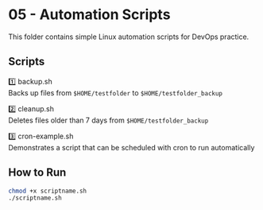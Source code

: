 # 05 - Automation Scripts

This folder contains simple Linux automation scripts for DevOps practice.

## Scripts

1️⃣ backup.sh  
Backs up files from `$HOME/testfolder` to `$HOME/testfolder_backup`  

2️⃣ cleanup.sh  
Deletes files older than 7 days from `$HOME/testfolder_backup`  

3️⃣ cron-example.sh  
Demonstrates a script that can be scheduled with cron to run automatically

## How to Run
```bash
chmod +x scriptname.sh
./scriptname.sh

